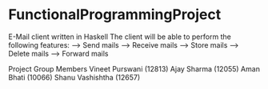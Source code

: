 # FunctionalProgrammingProject
E-Mail client written in Haskell
The client will be able to perform the following features:
--> Send mails
--> Receive mails
--> Store mails
--> Delete mails
--> Forward mails

Project Group Members
Vineet Purswani (12813)
Ajay Sharma (12055)
Aman Bhati (10066)
Shanu Vashishtha (12657)
